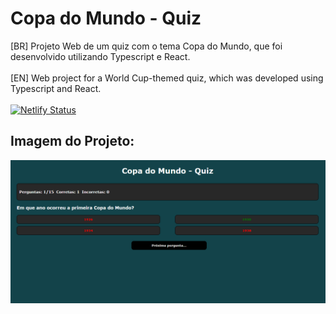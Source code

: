 # Copa do Mundo - Quiz
[BR] Projeto Web de um quiz com o tema Copa do Mundo, que foi desenvolvido utilizando Typescript e React. <br><br>
[EN] Web project for a World Cup-themed quiz, which was developed using Typescript and React. <br><br>
[![Netlify Status](https://api.netlify.com/api/v1/badges/c84d42cd-6cb0-4ad7-baae-93e7806688d5/deploy-status)](https://app.netlify.com/sites/copa-do-mundo-quiz-eco/deploys)

## Imagem do Projeto:
<img src="./src/img/exemplo.PNG">
